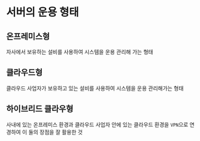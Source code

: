 # 서버의 운용 형태

## 온프레미스형
자사에서 보유하는 설비를 사용하여 시스템을 운용 관리해 가는 형태

## 클라우드형
클라우드 사업자가 보유하고 있는 설비를 사용하여 시스템을 운용 관리해가는 형태

## 하이브리드 클라우형
사내에 있는 온프레미스 환경과 클라우드 사업자 안에 있는 클라우드 환경을 `VPN`으로 연경하여 이 둘의 장점을 잘 활용한 것
